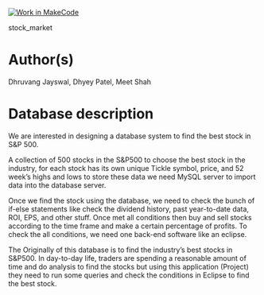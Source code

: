 [![Work in MakeCode](https://classroom.github.com/assets/work-in-make-code-c53f0c86300af1a64cdd5dc830e2509efd17c8cb483a722cacaee84d10eb8ec9.svg)](https://classroom.github.com/online_ide?assignment_repo_id=5817044&assignment_repo_type=AssignmentRepo)

stock_market

# Author(s)
Dhruvang Jayswal, Dhyey Patel, Meet Shah

# Database description
We are interested in designing a database system to find the best stock in S&P 500. 

A collection of 500 stocks in the S&P500 to choose the best stock in the industry, for each stock has its own unique Tickle symbol, price, and 52 week’s highs and lows to store these data we need MySQL server to import data into the database server. 

Once we find the stock using the database, we need to check the bunch of if-else statements like check the dividend history, past year-to-date data, ROI, EPS, and other stuff. Once met all conditions then buy and sell stocks according to the time frame and make a certain percentage of profits. To check the all conditions, we need one back-end software like an eclipse.

The Originally of this database is to find the industry’s best stocks in S&P500. In day-to-day life, traders are spending a reasonable amount of time and do analysis to find the stocks but using this application (Project) they need to run some queries and check the conditions in Eclipse to find the best stock. 


